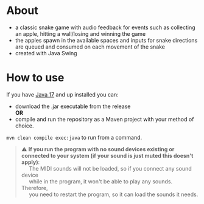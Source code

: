 # About
- a classic snake game with audio feedback for events such as collecting an apple, hitting a wall/losing and winning the game 
- the apples spawn in the available spaces and inputs for snake directions are queued and consumed on each movement of the snake 
- created with Java Swing

# How to use	
If you have [Java 17](https://www.oracle.com/java/technologies/javase/jdk17-archive-downloads.html) and up installed you can:
- download the .jar executable from the release  
**OR**
- compile and run the repository as a Maven project with your method of choice.
  
`mvn clean compile exec:java` to run from a command.  

> :warning: **If you run the program with no sound devices existing or connected to your system (if your sound is just muted this doesn't apply)**:  
&nbsp;&nbsp;&nbsp;&nbsp;&nbsp;The MIDI sounds will not be loaded, so if you connect any sound device  
&nbsp;&nbsp;&nbsp;&nbsp;&nbsp;while in the program, it won't be able to play any sounds. Therefore,  
&nbsp;&nbsp;&nbsp;&nbsp;&nbsp;you need to restart the program, so it can load the sounds it needs.
